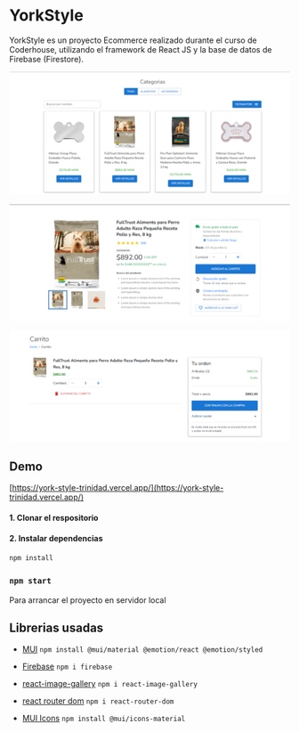 # YorkStyle

YorkStyle es un proyecto Ecommerce realizado durante el curso de Coderhouse, utilizando el framework de React JS y la base de datos de Firebase (Firestore).

![Tux, the Linux mascot](/src/Assets/Resources/demo.png)

![Tux, the Linux mascot](/src/Assets/Resources/Demo_1.png)

![Tux, the Linux mascot](/src/Assets/Resources/demo_2.png)

## Demo

[https://york-style-trinidad.vercel.app/](https://york-style-trinidad.vercel.app/)

#### 1. Clonar el respositorio

#### 2. Instalar dependencias

```
npm install
```

### `npm start`
Para arrancar el proyecto en servidor local

## Librerias usadas
- [MUI](https://mui.com/)
`npm install @mui/material @emotion/react @emotion/styled`

- [Firebase](https://firebase.google.com/) 
`npm i firebase`

- [react-image-gallery](https://www.npmjs.com/package/react-image-gallery) 
`npm i react-image-gallery`

- [react router dom](https://v5.reactrouter.com/web/guides/quick-start) 
`npm i react-router-dom`

- [MUI Icons](https://mui.com/material-ui/getting-started/installation/)
`npm install @mui/icons-material`